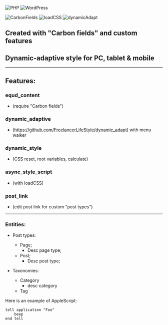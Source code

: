 ![PHP](https://img.shields.io/badge/PHP-8.2.1-green)
![WordPress](https://img.shields.io/badge/WordPress-6.1.1-green)

![CarbonFields](https://img.shields.io/badge/Carbon%20Fields-3.4.0-green)
![loadCSS](https://img.shields.io/badge/loadCSS-2.0.1-green)
![dynamicAdapt](https://img.shields.io/badge/dynamicAdapt-2022-green)

## Created with "Carbon fields" and custom features
## Dynamic-adaptive style for PC, tablet & mobile

* * *

## Features:
### equd_content
  * (require "Carbon fields")
### dynamic_adaptive
  * (https://github.com/FreelancerLifeStyle/dynamic_adapt) with menu walker
### dynamic_style
  * (CSS reset, root variables, calculate)
### async_style_script
  * (with loadCSS)
### post_link
  * (edit post link for custom "post types")
- - - 

### Entities:

- Post types:
  - Page;
    - Desc page type;
  - Post;
    - Desc post type;

- Taxonomies:
  - Category
    - desc category
  - Tag

Here is an example of AppleScript:

    tell application "Foo"
        beep
    end tell
